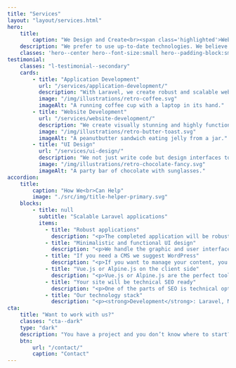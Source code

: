 ```yaml
---
title: "Services"
layout: "layout/services.html"
hero:
    title:
        caption: "We Design and Create<br><span class='highlighted'>Web Based Solutions</span>"
    description: "We prefer to use up-to-date technologies. We believe it’s the foundation of a stable web application."
    classes: 'hero--center hero--font-size:small hero--padding-block:small'
testimonial:
    classes: "l-testimonial--secondary"
    cards:
        - title: "Application Development"
          url: "/services/application-development/"
          description: "With Laravel, we create robust and scalable web applications that seamlessly integrate potent features, intuitive user interfaces, and secure backend functionality."
          image: "/img/illustrations/retro-coffee.svg"
          imageAlt: "A running coffee cup with a laptop in its hand."
        - title: "Website Development"
          url: "/services/website-development/"
          description: "We create visually stunning and highly functional websites built on WordPress or Eleventy."
          image: "/img/illustrations/retro-butter-toast.svg"
          imageAlt: "A peanutbutter sandwich eating jelly from a jar."
        - title: "UI Design"
          url: "/services/ui-design/"
          description: "We not just write code but design interfaces too. Our goal is to make functional and straightforward UI. Also, we can help you with many other web-related things."
          image: "/img/illustrations/retro-chocolate-fancy.svg"
          imageAlt: "A party bar of chocolate with sunglasses."
accordion:
    title:
        caption: "How We<br>Can Help"
        image: "./src/img/title-helper-primary.svg"
    blocks:
        - title: null
          subtitle: "Scalable Laravel applications"
          items:
            - title: "Robust applications"
              description: "<p>The completed application will be robust, easy to expand, and secure. We and the Laravel framework grant this.</p>"
            - title: "Minimalistic and functional UI design"
              description: "<p>We handle the graphic and user interface designs. We do our researches about your genre and competition.</p>"
            - title: "If you need a CMS we suggest WordPress"
              description: "<p>If you want to manage your content, you need a great tool to do so. We choose WordPress when it comes to content management.</p>"
            - title: "Vue.js or Alpine.js on the client side"
              description: "<p>Vue.js or Alpine.js are the perfect tools to complete Laravel from the front-end side. We make flexible UI with them.</p>"
            - title: "Your site will be technical SEO ready"
              description: "<p>One of the parts of SEO is technical optimization. We will do our best to make it the best as possible.</p>"
            - title: "Our technology stack"
              description: "<p><strong>Development</strong>: Laravel, MySQL, Redis, Vue.js, Alpine.js, Bootstrap, Root, Bazar, Spruce CSS, Webpack, Yarn, npm.</p><p><strong>Integration</strong>: PayPal, Braintree, Stripe, SimplePay, MailChimp, Google Maps, Google Tag Manager.</p><p><strong>Server</strong>: Netlify, A2 Hosting, Laravel Forge, AWS.</p>"
cta:
    title: "Want to work with us?"
    classes: "cta--dark"
    type: "dark"
    description: "You have a project and you don’t know where to start? Feel free to contact us to discuss you project’s details. Maybe we can help you."
    btn:
        url: "/contact/"
        caption: "Contact"
---
```

